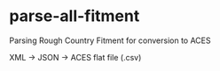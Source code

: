 # parse-all-fitment
Parsing Rough Country Fitment for conversion to ACES

XML -> JSON -> ACES flat file (.csv)
